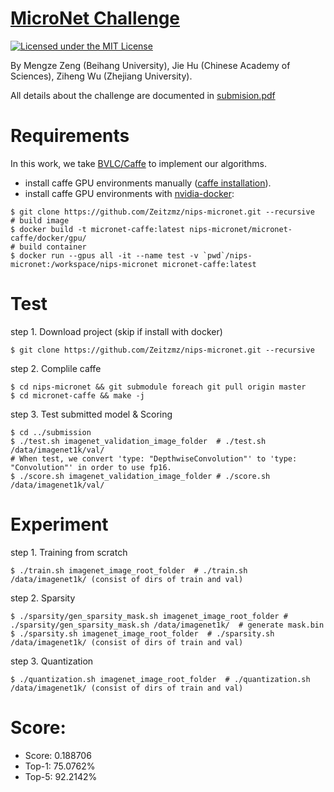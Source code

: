 # [MicroNet Challenge](https://micronet-challenge.github.io/)

[![Licensed under the MIT License](https://img.shields.io/badge/License-MIT-blue.svg)](https://github.com/Zeitzmz/nips-micronet/blob/master/LICENSE)

By Mengze Zeng (Beihang University), Jie Hu (Chinese Academy of Sciences), Ziheng Wu (Zhejiang University).

All details about the challenge are documented in [submision.pdf](https://github.com/Zeitzmz/nips-micronet/blob/master/submission.pdf)


# Requirements
In this work, we take [BVLC/Caffe](https://caffe.berkeleyvision.org/) to implement our algorithms.
- install caffe GPU environments manually ([caffe installation](https://caffe.berkeleyvision.org/installation.html)).
- install caffe GPU environments with [nvidia-docker](https://github.com/NVIDIA/nvidia-docker):
```
$ git clone https://github.com/Zeitzmz/nips-micronet.git --recursive
# build image
$ docker build -t micronet-caffe:latest nips-micronet/micronet-caffe/docker/gpu/
# build container
$ docker run --gpus all -it --name test -v `pwd`/nips-micronet:/workspace/nips-micronet micronet-caffe:latest 
```  

# Test
step 1. Download project (skip if install with docker)
```
$ git clone https://github.com/Zeitzmz/nips-micronet.git --recursive
```
step 2. Complile caffe
```
$ cd nips-micronet && git submodule foreach git pull origin master
$ cd micronet-caffe && make -j
```
step 3. Test submitted model & Scoring
``` 
$ cd ../submission
$ ./test.sh imagenet_validation_image_folder  # ./test.sh /data/imagenet1k/val/
# When test, we convert 'type: "DepthwiseConvolution"' to 'type: "Convolution"' in order to use fp16.
$ ./score.sh imagenet_validation_image_folder # ./score.sh /data/imagenet1k/val/
```

# Experiment
step 1. Training from scratch
```
$ ./train.sh imagenet_image_root_folder  # ./train.sh /data/imagenet1k/ (consist of dirs of train and val)
```
step 2. Sparsity
```
$ ./sparsity/gen_sparsity_mask.sh imagenet_image_root_folder # ./sparsity/gen_sparsity_mask.sh /data/imagenet1k/  # generate mask.bin
$ ./sparsity.sh imagenet_image_root_folder  # ./sparsity.sh /data/imagenet1k/ (consist of dirs of train and val)
```
step 3. Quantization
```
$ ./quantization.sh imagenet_image_root_folder  # ./quantization.sh /data/imagenet1k/ (consist of dirs of train and val)
```


# Score:
- Score: 0.188706
- Top-1: 75.0762%
- Top-5: 92.2142%

